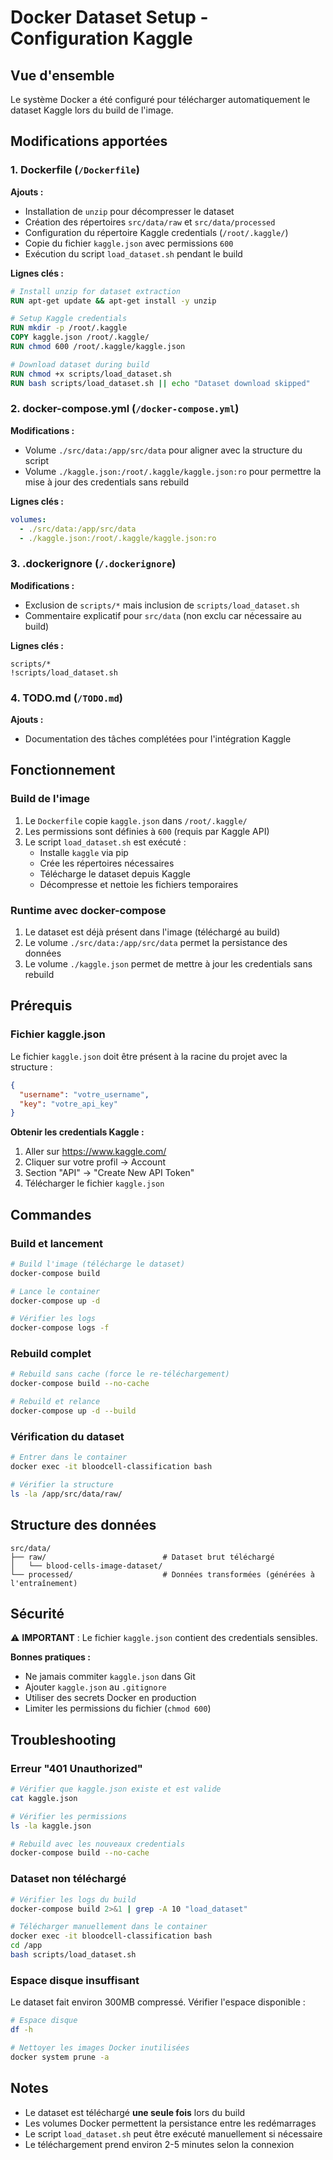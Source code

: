 # Docker Dataset Setup - Configuration Kaggle

## Vue d'ensemble

Le système Docker a été configuré pour télécharger automatiquement le dataset Kaggle lors du build de l'image.

## Modifications apportées

### 1. **Dockerfile** (`/Dockerfile`)

**Ajouts :**
- Installation de `unzip` pour décompresser le dataset
- Création des répertoires `src/data/raw` et `src/data/processed`
- Configuration du répertoire Kaggle credentials (`/root/.kaggle/`)
- Copie du fichier `kaggle.json` avec permissions `600`
- Exécution du script `load_dataset.sh` pendant le build

**Lignes clés :**
```dockerfile
# Install unzip for dataset extraction
RUN apt-get update && apt-get install -y unzip

# Setup Kaggle credentials
RUN mkdir -p /root/.kaggle
COPY kaggle.json /root/.kaggle/
RUN chmod 600 /root/.kaggle/kaggle.json

# Download dataset during build
RUN chmod +x scripts/load_dataset.sh
RUN bash scripts/load_dataset.sh || echo "Dataset download skipped"
```

### 2. **docker-compose.yml** (`/docker-compose.yml`)

**Modifications :**
- Volume `./src/data:/app/src/data` pour aligner avec la structure du script
- Volume `./kaggle.json:/root/.kaggle/kaggle.json:ro` pour permettre la mise à jour des credentials sans rebuild

**Lignes clés :**
```yaml
volumes:
  - ./src/data:/app/src/data
  - ./kaggle.json:/root/.kaggle/kaggle.json:ro
```

### 3. **.dockerignore** (`/.dockerignore`)

**Modifications :**
- Exclusion de `scripts/*` mais inclusion de `scripts/load_dataset.sh`
- Commentaire explicatif pour `src/data` (non exclu car nécessaire au build)

**Lignes clés :**
```
scripts/*
!scripts/load_dataset.sh
```

### 4. **TODO.md** (`/TODO.md`)

**Ajouts :**
- Documentation des tâches complétées pour l'intégration Kaggle

## Fonctionnement

### Build de l'image

1. Le `Dockerfile` copie `kaggle.json` dans `/root/.kaggle/`
2. Les permissions sont définies à `600` (requis par Kaggle API)
3. Le script `load_dataset.sh` est exécuté :
   - Installe `kaggle` via pip
   - Crée les répertoires nécessaires
   - Télécharge le dataset depuis Kaggle
   - Décompresse et nettoie les fichiers temporaires

### Runtime avec docker-compose

1. Le dataset est déjà présent dans l'image (téléchargé au build)
2. Le volume `./src/data:/app/src/data` permet la persistance des données
3. Le volume `./kaggle.json` permet de mettre à jour les credentials sans rebuild

## Prérequis

### Fichier kaggle.json

Le fichier `kaggle.json` doit être présent à la racine du projet avec la structure :

```json
{
  "username": "votre_username",
  "key": "votre_api_key"
}
```

**Obtenir les credentials Kaggle :**
1. Aller sur https://www.kaggle.com/
2. Cliquer sur votre profil → Account
3. Section "API" → "Create New API Token"
4. Télécharger le fichier `kaggle.json`

## Commandes

### Build et lancement

```bash
# Build l'image (télécharge le dataset)
docker-compose build

# Lance le container
docker-compose up -d

# Vérifier les logs
docker-compose logs -f
```

### Rebuild complet

```bash
# Rebuild sans cache (force le re-téléchargement)
docker-compose build --no-cache

# Rebuild et relance
docker-compose up -d --build
```

### Vérification du dataset

```bash
# Entrer dans le container
docker exec -it bloodcell-classification bash

# Vérifier la structure
ls -la /app/src/data/raw/
```

## Structure des données

```
src/data/
├── raw/                          # Dataset brut téléchargé
│   └── blood-cells-image-dataset/
└── processed/                    # Données transformées (générées à l'entraînement)
```

## Sécurité

⚠️ **IMPORTANT** : Le fichier `kaggle.json` contient des credentials sensibles.

**Bonnes pratiques :**
- Ne jamais commiter `kaggle.json` dans Git
- Ajouter `kaggle.json` au `.gitignore`
- Utiliser des secrets Docker en production
- Limiter les permissions du fichier (`chmod 600`)

## Troubleshooting

### Erreur "401 Unauthorized"

```bash
# Vérifier que kaggle.json existe et est valide
cat kaggle.json

# Vérifier les permissions
ls -la kaggle.json

# Rebuild avec les nouveaux credentials
docker-compose build --no-cache
```

### Dataset non téléchargé

```bash
# Vérifier les logs du build
docker-compose build 2>&1 | grep -A 10 "load_dataset"

# Télécharger manuellement dans le container
docker exec -it bloodcell-classification bash
cd /app
bash scripts/load_dataset.sh
```

### Espace disque insuffisant

Le dataset fait environ 300MB compressé. Vérifier l'espace disponible :

```bash
# Espace disque
df -h

# Nettoyer les images Docker inutilisées
docker system prune -a
```

## Notes

- Le dataset est téléchargé **une seule fois** lors du build
- Les volumes Docker permettent la persistance entre les redémarrages
- Le script `load_dataset.sh` peut être exécuté manuellement si nécessaire
- Le téléchargement prend environ 2-5 minutes selon la connexion
